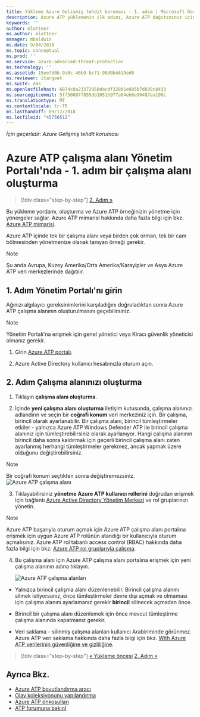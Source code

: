```yaml
---
title: Yükleme Azure Gelişmiş tehdit koruması - 1. adım | Microsoft Docs
description: Azure ATP yüklemenin ilk adımı, Azure ATP dağıtımınız için örneği oluşturmanızı gerektirir.
keywords: ''
author: mlottner
ms.author: mlottner
manager: mbaldwin
ms.date: 9/04/2018
ms.topic: conceptual
ms.prod: ''
ms.service: azure-advanced-threat-protection
ms.technology: ''
ms.assetid: 15ee7d0b-9a0c-46b9-bc71-98d0b4619ed0
ms.reviewer: itargoet
ms.suite: ems
ms.openlocfilehash: 6874c8a23372950dacdf328b1e885b7d039c8433
ms.sourcegitcommit: 5ff50807f855db1051b977a64eb6e90487ea196c
ms.translationtype: MT
ms.contentlocale: tr-TR
ms.lasthandoff: 09/17/2018
ms.locfileid: "45750512"
---
```

*İçin geçerlidir: Azure Gelişmiş tehdit koruması*


# <a name="creating-a-workspace-in-the-azure-atp-workspace-management-portal---step-1"></a>Azure ATP çalışma alanı Yönetim Portalı'nda - 1. adım bir çalışma alanı oluşturma

>[!div class="step-by-step"]
[2. Adım »](install-atp-step2.md)

Bu yükleme yordamı, oluşturma ve Azure ATP örneğinizin yönetme için yönergeler sağlar. Azure ATP mimarisi hakkında daha fazla bilgi için bkz. [Azure ATP mimarisi](atp-architecture.md).

Azure ATP içinde tek bir çalışma alanı veya birden çok orman, tek bir cam bölmesinden yönetmenize olanak tanıyan örneği gerekir. 

> [!NOTE]
> Şu anda Avrupa, Kuzey Amerika/Orta Amerika/Karayipler ve Asya Azure ATP veri merkezlerinde dağıtılır.

## <a name="step-1-enter-the-management-portal"></a>1. Adım Yönetim Portalı'nı girin

Ağınızı algılayıcı gereksinimlerini karşıladığını doğruladıktan sonra Azure ATP çalışma alanının oluşturulmasını geçebilirsiniz.

> [!NOTE]
>Yönetim Portalı'na erişmek için genel yönetici veya Kiracı güvenlik yöneticisi olmanız gerekir.


1.  Girin [Azure ATP portalı](https://portal.atp.azure.com).

2.  Azure Active Directory kullanıcı hesabınızla oturum açın.

## <a name="step-2-create-your-workspace"></a>2. Adım Çalışma alanınızı oluşturma

1. Tıklayın **çalışma alanı oluşturma**.

2. İçinde **yeni çalışma alanı oluşturma** iletişim kutusunda, çalışma alanınızı adlandırın ve seçin bir **coğrafi konum** veri merkeziniz için. Bir çalışma, birincil olarak ayarlanabilir. Bir çalışma alanı, birincil tümleştirmeler etkiler - yalnızca Azure ATP Windows Defender ATP ile birincil çalışma alanınız için tümleştirebilirsiniz olarak ayarlanıyor. Hangi çalışma alanının birincil daha sonra kaldırmak için geçerli birincil çalışma alanı zaten ayarlanmış herhangi tümleştirmeler gerekmez, ancak yapmak üzere olduğunu değiştirebilirsiniz.
 > [!NOTE]
 > Bir coğrafi konum seçtikten sonra değiştiremezsiniz.
    ![Azure ATP çalışma alanı](media/create-workspace.png)

3. Tıklayabilirsiniz **yönetme Azure ATP kullanıcı rollerini** doğrudan erişmek için bağlantı [Azure Active Directory Yönetim Merkezi](https://docs.microsoft.com/azure/active-directory/active-directory-assign-admin-roles-azure-portal) ve rol gruplarınızı yönetin.

 > [!NOTE]
 > Azure ATP başarıyla oturum açmak için Azure ATP çalışma alanı portalına erişmek için uygun Azure ATP rolünün atandığı bir kullanıcıyla oturum açmalısınız. Azure ATP rol tabanlı access control (RBAC) hakkında daha fazla bilgi için bkz: [Azure ATP rol gruplarıyla çalışma](atp-role-groups.md).

4. Bu çalışma alanı için Azure ATP çalışma alanı portalına erişmek için yeni çalışma alanının adına tıklayın.

    ![Azure ATP çalışma alanları](media/atp-workspaces.png)

- Yalnızca birincil çalışma alanı düzenlenebilir. Birincil çalışma alanını silmek istiyorsanız, önce tümleştirmeler devre dışı açmak ve olmaması için çalışma alanını ayarlamanız gerekir **birincil** silinecek açmadan önce.
- Birincil bir çalışma alanı düzenlemek için önce mevcut tümleştirme çalışma alanında kapatmanız gerekir.

- Veri saklama – silinmiş çalışma alanları kullanıcı Arabiriminde görünmez. Azure ATP veri saklama hakkında daha fazla bilgi için bkz. [With Azure ATP verilerinin güvenliğine ve gizliliğine](atp-privacy-compliance.md).


>[!div class="step-by-step"]
[« Yükleme öncesi](configure-port-mirroring.md)
[2. Adım »](install-atp-step2.md)


## <a name="see-also"></a>Ayrıca Bkz.
- [Azure ATP boyutlandırma aracı](http://aka.ms/aatpsizingtool)
- [Olay koleksiyonunu yapılandırma](configure-event-collection.md)
- [Azure ATP önkoşulları](atp-prerequisites.md)
- [ATP forumuna bakın!](https://aka.ms/azureatpcommunity)
